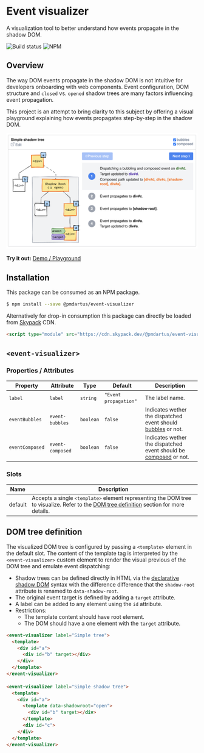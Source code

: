 # Event visualizer

A visualization tool to better understand how events propagate in the shadow DOM.

![Build status](https://github.com/pmdartus/event-visualizer/actions/workflows/ci.yml/badge.svg)
![NPM](https://img.shields.io/npm/v/@pmdartus/event-visualizer)

## Overview

The way DOM events propagate in the shadow DOM is not intuitive for developers onboarding with web components. Event configuration, DOM structure and `closed` vs. `opened` shadow trees are many factors influencing event propagation.

This project is an attempt to bring clarity to this subject by offering a visual playground explaining how events propagates step-by-step in the shadow DOM.

[![Event visualizer screenshot](images/screenshot.png)](https://codepen.io/pmdartus/pen/GRrWxQY?editors=1000)

**Try it out:** [Demo / Playground](https://codepen.io/pmdartus/pen/GRrWxQY?editors=1000)

## Installation

This package can be consumed as an NPM package.

```sh
$ npm install --save @pmdartus/event-visualizer
```

Alternatively for drop-in consumption this package can directly be loaded from [Skypack](https://www.skypack.dev/) CDN.

```html
<script type="module" src="https://cdn.skypack.dev/@pmdartus/event-visualizer"></script>
```

## `<event-visualizer>`

### Properties / Attributes

| Property        | Attribute        | Type      | Default               | Description                                                                                                                         |
| --------------- | ---------------- | --------- | --------------------- | ----------------------------------------------------------------------------------------------------------------------------------- |
| `label`         | `label`          | `string`  | `"Event propagation"` | The label name.                                                                                                                     |
| `eventBubbles`  | `event-bubbles`  | `boolean` | `false`               | Indicates wether the dispatched event should [bubbles](https://developer.mozilla.org/en-US/docs/Web/API/Event/bubbles) or not.      |
| `eventComposed` | `event-composed` | `boolean` | `false`               | Indicates wether the dispatched event should be [composed](https://developer.mozilla.org/en-US/docs/Web/API/Event/composed) or not. |

### Slots

| Name    | Description                                                                                                                                                      |
| ------- | ---------------------------------------------------------------------------------------------------------------------------------------------------------------- |
| default | Accepts a single `<template>` element representing the DOM tree to visualize. Refer to the [DOM tree definition](#dom-tree-definition) section for more details. |

## DOM tree definition

The visualized DOM tree is configured by passing a `<template>` element in the default slot. The content of the template tag is interpreted by the `<event-visualizer>` custom element to render the visual previous of the DOM tree and emulate event dispatching:

- Shadow trees can be defined directly in HTML via the [declarative shadow DOM](https://github.com/mfreed7/declarative-shadow-dom) syntax with the difference difference that the `shadow-root` attribute is renamed to `data-shadow-root`.
- The original event target is defined by adding a `target` attribute.
- A label can be added to any element using the `id` attribute.
- Restrictions:
  - The template content should have root element.
  - The DOM should have a one element with the `target` attribute.

```html
<event-visualizer label="Simple tree">
  <template>
    <div id="a">
      <div id="b" target></div>
    </div>
  </template>
</event-visualizer>

<event-visualizer label="Simple shadow tree">
  <template>
    <div id="a">
      <template data-shadowroot="open">
        <div id="b" target></div>
      </template>
      <div id="c">
    </div>
  </template>
</event-visualizer>
```
